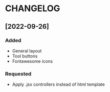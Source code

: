 # CHANGELOG

## [2022-09-26]
### Added
 - General layout
 - Tool buttons
 - Fontawesome icons

### Requested
 - Apply .jsx controllers instead of html template 
 
